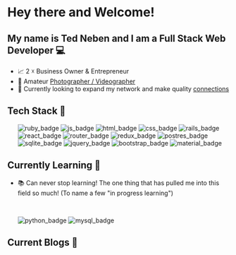 # Hey there and Welcome!
## My name is Ted Neben and I am a Full Stack Web Developer 💻

- 📈 2 ☓ Business Owner & Entrepreneur
- 📸 Amateur <a href="https://www.instagram.com/newtonheimer/">Photographer / Videographer</a> 
- 👀 Currently looking to expand my network and make quality <a href="https://www.linkedin.com/in/tedneben/">connections</a>

## Tech Stack 🔧
<ul>
  <img src="https://img.shields.io/badge/Ruby-CC342D?style=for-the-badge&logo=ruby&logoColor=white" alt="ruby_badge">
  <img src="https://img.shields.io/badge/JavaScript-323330?style=for-the-badge&logo=javascript&logoColor=F7DF1E" alt="js_badge">
  <img src="https://img.shields.io/badge/HTML-239120?style=for-the-badge&logo=html5&logoColor=white" alt="html_badge">
  <img src="https://img.shields.io/badge/CSS-239120?&style=for-the-badge&logo=css3&logoColor=white" alt="css_badge">
  <img src="https://img.shields.io/badge/Ruby_on_Rails-CC0000?style=for-the-badge&logo=ruby-on-rails&logoColor=white" alt="rails_badge">
  <img src="https://img.shields.io/badge/React-20232A?style=for-the-badge&logo=react&logoColor=61DAFB" alt="react_badge">
  <img src="https://img.shields.io/badge/React_Router-CA4245?style=for-the-badge&logo=react-router&logoColor=white" alt="router_badge">
  <img src="https://img.shields.io/badge/Redux-593D88?style=for-the-badge&logo=redux&logoColor=white" alt="redux_badge">
  <img src="https://img.shields.io/badge/PostgreSQL-316192?style=for-the-badge&logo=postgresql&logoColor=white" alt="postres_badge">
  <img src="https://img.shields.io/badge/SQLite-07405E?style=for-the-badge&logo=sqlite&logoColor=white" alt="sqlite_badge">
  <img src="https://img.shields.io/badge/jQuery-0769AD?style=for-the-badge&logo=jquery&logoColor=white" alt="jquery_badge">
  <img src="https://img.shields.io/badge/Bootstrap-563D7C?style=for-the-badge&logo=bootstrap&logoColor=white" alt="bootstrap_badge">
  <img src="https://img.shields.io/badge/Material--UI-0081CB?style=for-the-badge&logo=material-ui&logoColor=white" alt="material_badge">
</ul>

## Currently Learning 🧠

- 📚 Can never stop learning! The one thing that has pulled me into this field so much! (To name a few "in progress learning")
<br>
<ul>
    <img src="https://img.shields.io/badge/Python-3776AB?style=for-the-badge&logo=python&logoColor=white" alt="python_badge">
    <img src="https://img.shields.io/badge/MySQL-00000F?style=for-the-badge&logo=mysql&logoColor=white" alt="mysql_badge">
</ul>

## Current Blogs 📖

<!-- BLOG-POST-LIST:START --> 
<!-- BLOG-POST-LIST:END -->

<!--
**Tneebs/Tneebs** is a ✨ _special_ ✨ repository because its `README.md` (this file) appears on your GitHub profile.

Here are some ideas to get you started:

- 🔭 I’m currently working on ...
- 🌱 I’m currently learning ...
- 👯 I’m looking to collaborate on ...
- 🤔 I’m looking for help with ...
- 💬 Ask me about ...
- 📫 How to reach me: ...
- 😄 Pronouns: ...
- ⚡ Fun fact: ...
-->
